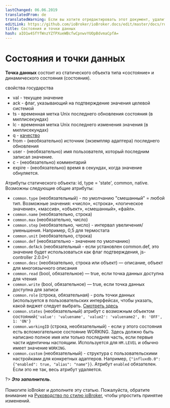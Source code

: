 ```yaml
---
lastChanged: 06.06.2019
translatedFrom: de
translatedWarning: Если вы хотите отредактировать этот документ, удалите поле «translationFrom», в противном случае этот документ будет снова автоматически переведен
editLink: https://github.com/ioBroker/ioBroker.docs/edit/master/docs/ru/basics/states.md
title: Состояния и точки данных
hash: aIO1w4SfYfWnzYZfPXueWBcfwCpnwvYUOpBdvmaCpfA=
---
```

# Состояния и точки данных
**Точка данных** состоит из статического объекта типа «состояние» и динамического состояния (состояния).

свойства государства

 * val - текущее значение
 * ack - флаг, указывающий на подтверждение значения целевой системой
 * ts - временная метка Unix последнего обновления состояния (в миллисекундах)
 * lc - временная метка Unix последнего изменения значения (в миллисекундах)
 * q - [качество](../dev/objectsschema.md#states)
 * from - (необязательно) источник (экземпляр адаптера) последнего обновления
 * user - (необязательно) имя пользователя, который последним записал значение.
 * c - (необязательно) комментарий
 * expire - (необязательно) время в секундах, когда значение обнуляется.

Атрибуты статического объекта: id, type = 'state', common, native. Возможны следующие общие атрибуты:

* `common.type` (необязательный) - по умолчанию "смешанный" = любой тип. Возможные значения: «число», «строка», «логическое значение», «массив», «объект», «смешанный», «файл».
* `common.name` (необязательно, строка)
* `common.max` (необязательно, число)
* `common.step` (необязательно, число) - интервал увеличения/уменьшения. Например, 0,5 для термостата
* `common.unit` (необязательно, строка)
* `common.def` (необязательно - значение по умолчанию)
* `common.defAck` (необязательный - если установлен common.def, это значение будет использоваться как флаг подтверждения, js-controller 2.0.0+)
* `common.desc` (необязательно, строка или объект) — описание, объект для многоязычного описания
* `common.read` (bool, обязательное) — true, если точка данных доступна для чтения
* `common.write` (bool, обязательное) — true, если точка данных доступна для записи
* `common.role` (строка, обязательная) - роль точки данных (используется в пользовательских интерфейсах, чтобы указать, какой виджет следует выбрать. [Смотреть здесь](../dev/stateroles.md)
* `common.states` (необязательный) атрибут с возможным объектом состояний` {'value': 'valuename', 'value2': 'valuename2', 0: 'OFF', 1: 'ON'} `
* `common.workingID` (строка, необязательный) - если у этого состояния есть вспомогательное состояние WORKING. Здесь должно быть написано полное имя или только последняя часть, если первые части идентичны настоящим. Используется для `HM.LEVEL` и обычно имеет значение `WORKING`.
* `common.custom` (необязательный) - структура с пользовательскими настройками для конкретных адаптеров. Например, `{"influxdb.0": {"enabled": true, "alias": "name"}}`. Атрибут `enabled` обязателен. Если это не так, весь атрибут удаляется.

?> ***Это заполнитель***.<br><br> Помогите ioBroker и дополните эту статью. Пожалуйста, обратите внимание на [Руководство по стилю ioBroker](https://www.iobroker.net/#de/documentation/community/styleguidedoc.md), чтобы упростить принятие изменений.